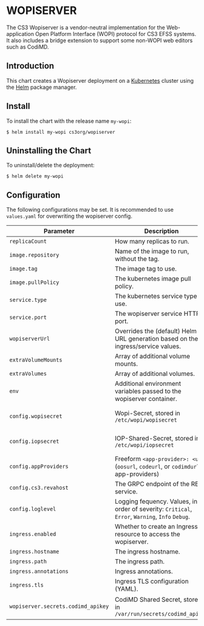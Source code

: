 # WOPISERVER

The CS3 Wopiserver is a vendor-neutral implementation for the Web-application Open Platform Interface (WOPI) protocol for CS3 EFSS systems.
It also includes a bridge extension to support some non-WOPI web editors such as CodiMD.

## Introduction

This chart creates a Wopiserver deployment on a [Kubernetes](http://kubernetes.io) cluster using the [Helm](https://helm.sh) package manager.

## Install

To install the chart with the release name `my-wopi`:

```console
$ helm install my-wopi cs3org/wopiserver
```

## Uninstalling the Chart

To uninstall/delete the deployment:

```console
$ helm delete my-wopi
```

## Configuration

The following configurations may be set. It is recommended to use `values.yaml` for overwriting the wopiserver config.

| Parameter                                         | Description                                                                                         | Default                                                                                                                 |
| ------------------------------------------------- | --------------------------------------------------------------------------------------------------- | ----------------------------------------------------------------------------------------------------------------------- |
| `replicaCount`                                    | How many replicas to run.                                                                           | `1`                                                                                                                     |
| `image.repository`                                | Name of the image to run, without the tag.                                                          | [`cs3org/wopiserver`](https://hub.docker.com/r/cs3org/wopiserver)                                                       |
| `image.tag`                                       | The image tag to use.                                                                               | `v6.5.0`                                                                                                                |
| `image.pullPolicy`                                | The kubernetes image pull policy.                                                                   | `Always`                                                                                                                |
| `service.type`                                    | The kubernetes service type to use.                                                                 | `ClusterIP`                                                                                                             |
| `service.port`                                    | The wopiserver service HTTP port.                                                                   | `8880`                                                                                                                  |
| `wopiserverUrl`                                   | Overrides the (default) Helm URL generation based on the ingress/service values.                    | Not set                                                                                                                 |
| `extraVolumeMounts`                               | Array of additional volume mounts.                                                                  | `[]`                                                                                                                    |
| `extraVolumes`                                    | Array of additional volumes.                                                                        | `[]`                                                                                                                    |
| `env`                                             | Additional environment variables passed to the wopiserver container.                                | `[]`                                                                                                                    |
| `config.wopisecret`                               | Wopi-Secret, stored in `/etc/wopi/wopisecret`                                                       | `nil` - generates a random secret (`randAlphaNum 24`)                                                                   |
| `config.iopsecret`                                | IOP-Shared-Secret, stored in `/etc/wopi/iopsecret`                                                  | `nil` - generates a random secret (`randAlphaNum 24`)                                                                   |
| `config.appProviders`                             | Freeform `<app-provider>: <url>` (`oosurl`, `codeurl`, or `codimdurl` as app-providers) | `{codimdurl: http://codimd.local}`                                                                                      |
| `config.cs3.revahost`                             | The GRPC endpoint of the REVA service.                                                              | `revad:19000`                                                                                                           |
| `config.loglevel`                                 | Logging fequency. Values, in order of severity: `Critical`, `Error`, `Warning`, `Info` `Debug`.     | `Debug`                                                                                                                 |
| `ingress.enabled`                                 | Whether to create an Ingress resource to access the wopiserver.                                     | `false`                                                                                                                 |
| `ingress.hostname`                                | The ingress hostname.                                                                               | `wopi.local`                                                                                                            |
| `ingress.path`                                    | The ingress path.                                                                                   | `/wopi`                                                                                                                 |
| `ingress.annotations`                             | Ingress annotations.                                                                                | `{}`                                                                                                                    |
| `ingress.tls`                                     | Ingress TLS configuration (YAML).                                                                   | `[]`                                                                                                                    |
| `wopiserver.secrets.codimd_apikey`                | CodiMD Shared Secret, stored in `/var/run/secrets/codimd_apikey`                                    | `nil` - generates a random secret (`randAlphaNum 24`)                                                                   |
